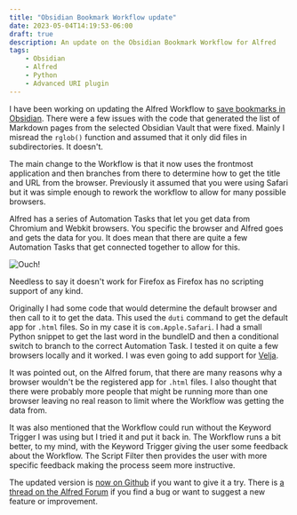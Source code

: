 ```yaml
---
title: "Obsidian Bookmark Workflow update"
date: 2023-05-04T14:19:53-06:00
draft: true
description: An update on the Obsidian Bookmark Workflow for Alfred
tags:
    - Obsidian
    - Alfred
    - Python
    - Advanced URI plugin
---
```


I have been working on updating the Alfred Workflow to [save bookmarks in Obsidian](/posts/createobsidianlink/). There were a few issues with the code that generated the list of Markdown pages from the selected Obsidian Vault that were fixed. Mainly I misread the `rglob()` function and assumed that it only did files in subdirectories. It doesn't. 

The main change to the Workflow is that it now uses the frontmost application and then branches from there to determine how to get the title and URL from the browser. Previously it assumed that you were using Safari but it was simple enough to rework the workflow to allow for many possible browsers. 

Alfred has a series of Automation Tasks that let you get data from Chromium and Webkit browsers. You specific the browser and Alfred goes and gets the data for you. It does mean that there are quite a few Automation Tasks that get connected together to allow for this.

![Ouch!](/images/browserchoice.jpg)

Needless to say it doesn't work for Firefox as Firefox has no scripting support of any kind.

Originally I had some code that would determine the default browser and then call to it to get the data. This used the `duti` command to get the default app for `.html` files. So in my case it is `com.Apple.Safari`. I had a small Python snippet to get the last word in the bundleID and then a conditional switch to branch to the correct Automation Task. I tested it on quite a few browsers locally and it worked. I was even going to add support for [Velja](https://sindresorhus.com/velja). 

It was pointed out, on the Alfred forum, that there are many reasons why a browser wouldn't be the registered app for `.html` files. I also thought that there were probably more people that might be running more than one browser leaving no real reason to limit where the Workflow was getting the data from.

It was also mentioned that the Workflow could run without the Keyword Trigger I was using but I tried it and put it back in. The Workflow runs a bit better, to my mind, with the Keyword Trigger giving the user some feedback about the Workflow. The Script Filter then provides the user with more specific feedback making the process seem more instructive.

The updated version is [now on Github](https://github.com/lolbat/Alfred-Workflow-Create-Obsidian-Link) if you want to give it a try. There is [a thread on the Alfred Forum](https://www.alfredforum.com/topic/20373-save-obsidian-bookmark/#comment-105426) if you find a bug or want to suggest a new feature or improvement. 



